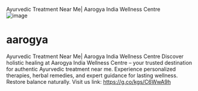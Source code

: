 Ayurvedic Treatment Near Me| Aarogya India Wellness Centre		
![image](https://github.com/user-attachments/assets/d374f4a3-1c8b-40f4-ac6d-8d38b61c2ba5)
# aarogya
Ayurvedic Treatment Near Me| Aarogya India Wellness Centre Discover holistic healing at Aarogya India Wellness Centre – your trusted destination for authentic Ayurvedic treatment near me. Experience personalized therapies, herbal remedies, and expert guidance for lasting wellness. Restore balance naturally. Visit us  link: https://g.co/kgs/C6WwA9h
